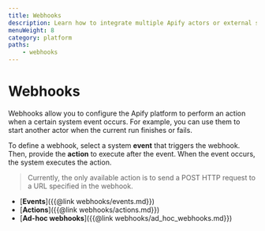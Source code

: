 ```yaml
---
title: Webhooks
description: Learn how to integrate multiple Apify actors or external systems with your actor or task run. Send alerts when your actor run succeeds or fails.
menuWeight: 8
category: platform
paths:
    - webhooks
---
```


# [](./webhooks) Webhooks

Webhooks allow you to configure the Apify platform to perform an action when a certain system event occurs. For example, you can use them to start another actor when the current run finishes or fails.

To define a webhook, select a system **event** that triggers the webhook. Then, provide the **action** to execute after the event. When the event occurs, the system executes the action.

> Currently, the only available action is to send a POST HTTP request to a URL specified in the webhook.

*   [**Events**]({{@link webhooks/events.md}})
*   [**Actions**]({{@link webhooks/actions.md}})
*   [**Ad-hoc webhooks**]({{@link webhooks/ad_hoc_webhooks.md}})

